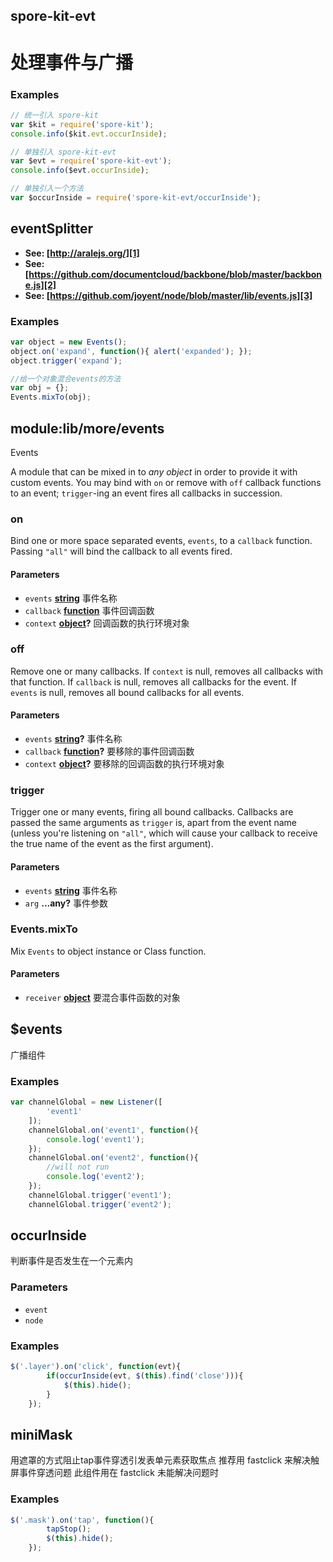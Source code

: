 <!-- Generated by documentation.js. Update this documentation by updating the source code. -->

## spore-kit-evt

# 处理事件与广播

### Examples

```javascript
// 统一引入 spore-kit
var $kit = require('spore-kit');
console.info($kit.evt.occurInside);

// 单独引入 spore-kit-evt
var $evt = require('spore-kit-evt');
console.info($evt.occurInside);

// 单独引入一个方法
var $occurInside = require('spore-kit-evt/occurInside');
```

## eventSplitter

-   **See: [http://aralejs.org/][1]**
-   **See: [https://github.com/documentcloud/backbone/blob/master/backbone.js][2]**
-   **See: [https://github.com/joyent/node/blob/master/lib/events.js][3]**

### Examples

```javascript
var object = new Events();
object.on('expand', function(){ alert('expanded'); });
object.trigger('expand');

//给一个对象混合events的方法
var obj = {};
Events.mixTo(obj);
```

## module:lib/more/events

Events

A module that can be mixed in to _any object_ in order to provide it
with custom events. You may bind with `on` or remove with `off` callback
functions to an event; `trigger`-ing an event fires all callbacks in
succession.

### on

Bind one or more space separated events, `events`, to a `callback`
function. Passing `"all"` will bind the callback to all events fired.

#### Parameters

-   `events` **[string][4]** 事件名称
-   `callback` **[function][5]** 事件回调函数
-   `context` **[object][6]?** 回调函数的执行环境对象

### off

Remove one or many callbacks. If `context` is null, removes all callbacks
with that function. If `callback` is null, removes all callbacks for the
event. If `events` is null, removes all bound callbacks for all events.

#### Parameters

-   `events` **[string][4]?** 事件名称
-   `callback` **[function][5]?** 要移除的事件回调函数
-   `context` **[object][6]?** 要移除的回调函数的执行环境对象

### trigger

Trigger one or many events, firing all bound callbacks. Callbacks are
passed the same arguments as `trigger` is, apart from the event name
(unless you're listening on `"all"`, which will cause your callback to
receive the true name of the event as the first argument).

#### Parameters

-   `events` **[string][4]** 事件名称
-   `arg` **...any?** 事件参数

### Events.mixTo

Mix `Events` to object instance or Class function.

#### Parameters

-   `receiver` **[object][6]** 要混合事件函数的对象

## $events

广播组件

### Examples

```javascript
var channelGlobal = new Listener([
		'event1'
	]);
	channelGlobal.on('event1', function(){
		console.log('event1');
	});
	channelGlobal.on('event2', function(){
		//will not run
		console.log('event2');
	});
	channelGlobal.trigger('event1');
	channelGlobal.trigger('event2');
```

## occurInside

判断事件是否发生在一个元素内

### Parameters

-   `event`  
-   `node`  

### Examples

```javascript
$('.layer').on('click', function(evt){
		if(occurInside(evt, $(this).find('close'))){
			$(this).hide();
		}
	});
```

## miniMask

用遮罩的方式阻止tap事件穿透引发表单元素获取焦点
推荐用 fastclick 来解决触屏事件穿透问题
此组件用在 fastclick 未能解决问题时

### Examples

```javascript
$('.mask').on('tap', function(){
		tapStop();
		$(this).hide();
	});
```

[1]: http://aralejs.org/

[2]: https://github.com/documentcloud/backbone/blob/master/backbone.js

[3]: https://github.com/joyent/node/blob/master/lib/events.js

[4]: https://developer.mozilla.org/docs/Web/JavaScript/Reference/Global_Objects/String

[5]: https://developer.mozilla.org/docs/Web/JavaScript/Reference/Statements/function

[6]: https://developer.mozilla.org/docs/Web/JavaScript/Reference/Global_Objects/Object
